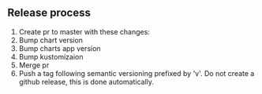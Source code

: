 ## Release process

1. Create pr to master with these changes:
  1. Bump chart version
  2. Bump charts app version
  3. Bump kustomizaion 
2. Merge pr
3. Push a tag following semantic versioning prefixed by 'v'.
Do not create a github release, this is done automatically.
